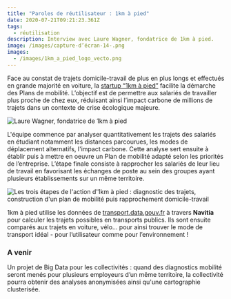```yaml
---
title: "Paroles de réutilisateur : 1km à pied"
date: 2020-07-21T09:21:23.361Z
tags:
  - réutilisation
description: Interview avec Laure Wagner, fondatrice de 1km à pied.
image: /images/capture-d’écran-14-.png
images:
  - /images/1km_a_pied_logo_vecto.png
---
```

<!--StartFragment-->

Face au constat de trajets domicile-travail de plus en plus longs et effectués en grande majorité en voiture, la [startup “1km à pied”](https://www.1kmapied.com/) facilite la démarche des Plans de mobilité. L’objectif est de permettre aux salariés de travailler plus proche de chez eux, réduisant ainsi l’impact carbone de millions de trajets dans un contexte de crise écologique majeure.

![Laure Wagner, fondatrice de 1km à pied](/images/stand-1km-a-pied.jpg "Laure Wagner, fondatrice de 1km à pied")

L'équipe commence par analyser quantitativement les trajets des salariés en étudiant notamment les distances parcourues, les modes de déplacement alternatifs, l'impact carbone. Cette analyse sert ensuite à établir puis à mettre en oeuvre un Plan de mobilité adapté selon les priorités de l’entreprise. L’étape finale consiste à rapprocher les salariés de leur lieu de travail en favorisant les échanges de poste au sein des groupes ayant plusieurs établissements sur un même territoire.

![Les trois étapes de l'action d'1km à pied : diagnostic des trajets, construction d'un plan de mobilité puis rapprochement domicile-travail](/images/3-etapes-1km-a-pied.png "Les trois étapes d'action de la startup ")

1km à pied utilise les données de [transport.data.gouv.fr](https://transport.data.gouv.fr/) à travers **Navitia** pour calculer les trajets possibles en transports publics. Ils sont ensuite comparés aux trajets en voiture, vélo… pour ainsi trouver le mode de transport idéal - pour l’utilisateur comme pour l’environnement ! 

### A venir

<!--StartFragment-->

Un projet de Big Data pour les collectivités : quand des diagnostics mobilité seront menés pour plusieurs employeurs d’un même territoire, la collectivité pourra obtenir des analyses anonymisées ainsi qu'une cartographie clusterisée.

<!--EndFragment-->

<!--EndFragment-->
